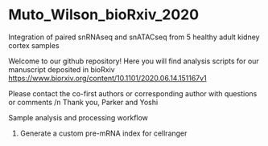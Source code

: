 # Muto_Wilson_bioRxiv_2020
Integration of paired snRNAseq and snATACseq from 5 healthy adult kidney cortex samples

Welcome to our github repository!
Here you will find analysis scripts for our manuscript deposited in bioRxiv 
https://www.biorxiv.org/content/10.1101/2020.06.14.151167v1

Please contact the co-first authors or corresponding author with questions or comments /n
Thank you,
Parker and Yoshi

Sample analysis and processing workflow
1. Generate a custom pre-mRNA index for cellranger
